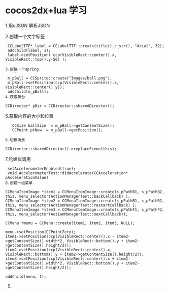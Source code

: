 # cocos2dx+lua 学习

1.用cJSON  解析JSON

2.创建一个文字标签    
   ```
    CCLabelTTF* label = CCLabelTTF::create(title().c_str(), "Arial", 32);
    addChild(label, 1);
    label->setPosition( ccp(VisibleRect::center().x, VisibleRect::top().y-50) );
    
3.创建一个spring
     ```
    m_pBall = CCSprite::create("Images/ball.png");
    m_pBall->setPosition(ccp(VisibleRect::center().x, VisibleRect::center().y));
    addChild(m_pBall);
4.获取舞台
 ```
    CCDirector* pDir = CCDirector::sharedDirector();
    
5.获取内容的大小和位置
 ```
    CCSize ballSize  = m_pBall->getContentSize();
    CCPoint ptNow  = m_pBall->getPosition();
    
6.切换场景
 ```
    CCDirector::sharedDirector()->replaceScene(this);
7.陀螺仪调用
 ```
  setAccelerometerEnabled(true);
  void AccelerometerTest::didAccelerate(CCAcceleration* pAccelerationValue)
8.创建一组菜单
 ```
 
    CCMenuItemImage *item1 = CCMenuItemImage::create(s_pPathB1, s_pPathB2, this, menu_selector(ActionManagerTest::backCallback) );
    CCMenuItemImage *item2 = CCMenuItemImage::create(s_pPathR1, s_pPathR2, this, menu_selector(ActionManagerTest::restartCallback) );
    CCMenuItemImage *item3 = CCMenuItemImage::create(s_pPathF1, s_pPathF2, this, menu_selector(ActionManagerTest::nextCallback));

    CCMenu *menu = CCMenu::create(item1, item2, item3, NULL);

    menu->setPosition(CCPointZero);
    item1->setPosition(ccp(VisibleRect::center().x - item2->getContentSize().width*2, VisibleRect::bottom().y + item2->getContentSize().height/2));
    item2->setPosition(ccp(VisibleRect::center().x, VisibleRect::bottom().y + item2->getContentSize().height/2));
    item3->setPosition(ccp(VisibleRect::center().x + item2->getContentSize().width*2, VisibleRect::bottom().y + item2->getContentSize().height/2));
    
    addChild(menu, 1);   
    
9.
    









